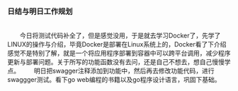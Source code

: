 &emsp;&emsp;&emsp;&emsp;&emsp;&emsp;&emsp;&emsp;&emsp;&emsp;&emsp;&emsp;<h3>日结与明日工作规划</h3>
<br/>
&emsp;&emsp;今日将测试代码补全了，但是感觉没用，于是就去学习Docker了，先学了LINUX的操作与介绍，毕竟Docker是部署在Linux系统上的，Docker看了下介绍感觉不是特别了解，就是一个将应用程序部署到容器中可以跨平台调用，减少程序更新与部署问题。关于所写的功能函数没有去问，还是自己不想去，想自己慢慢学点。
&emsp;&emsp;明日把swagger注释添加到功能中，然后再去修改功能代码，进行swaggger测试。看下go web编程的书籍以及go程序设计语言，巩固下基础。